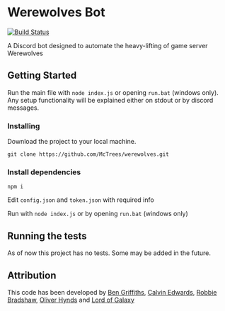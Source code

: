 # Werewolves Bot
[![Build Status](https://travis-ci.org/McTrees/werewolves.png)](https://travis-ci.org/McTrees/werewolves)

A Discord bot designed to automate the heavy-lifting of game server Werewolves

## Getting Started

Run the main file with `node index.js` or opening `run.bat` (windows only). Any setup functionality will be explained either on stdout or by discord messages.


### Installing

Download the project to your local machine.

```
git clone https://github.com/McTrees/werewolves.git
```

### Install dependencies

```
npm i
```

Edit `config.json` and `token.json` with required info

Run with `node index.js` or by opening `run.bat` (windows only)

## Running the tests

As of now this project has no tests. Some may be added in the future.

## Attribution
This code has been developed by [Ben Griffiths](https://github.com/BenTechy66), [Calvin Edwards](https://github.com/ed588), [Robbie Bradshaw](https://github.com/trebor97351), [Oliver Hynds](https://ghithub.com/oliverh57) and [Lord of Galaxy](https://github.com/Lord-of-the-Galaxy)
